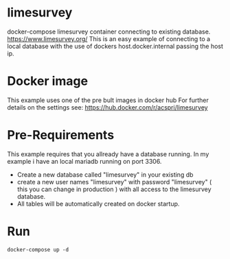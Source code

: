 # limesurvey
docker-compose limesurvey container connecting to existing database. https://www.limesurvey.org/
This is an easy example of connecting to a local database with the use of dockers host.docker.internal passing the host ip.

# Docker image
This example uses one of the pre bult images in docker hub
For further details on the settings see: https://hub.docker.com/r/acspri/limesurvey

# Pre-Requirements
This example requires that you allready have a database running.
In my example i have an local mariadb running on port 3306. 
 - Create a new database called "limesurvey" in your existing db
 - create a new user names "limesurvey" with password "limesurvey" ( this you can change in production ) with all access to the limesurvey database.
 - All tables will be automatically created on docker startup.

# Run
`docker-compose up -d`
